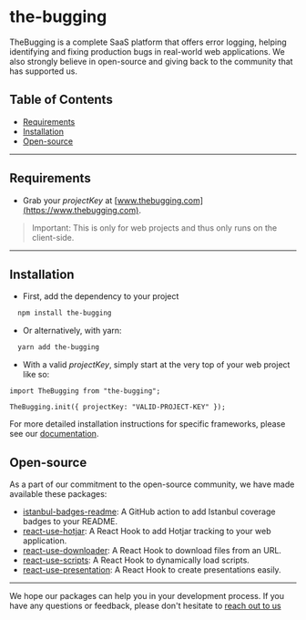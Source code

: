 # the-bugging

TheBugging is a complete SaaS platform that offers error logging, helping identifying and fixing production bugs in real-world web applications. We also strongly believe in open-source and giving back to the community that has supported us.

## Table of Contents

- [Requirements](#requirements)
- [Installation](#installation)
- [Open-source](#open-source)

---

## Requirements

- Grab your _projectKey_ at [www.thebugging.com](https://www.thebugging.com).

> Important: This is only for web projects and thus only runs on the client-side.

---

## Installation

- First, add the dependency to your project

```bash
  npm install the-bugging
```

- Or alternatively, with yarn:

```bash
  yarn add the-bugging
```

- With a valid _projectKey_, simply start at the very top of your web project like so:

```tsx
import TheBugging from "the-bugging";

TheBugging.init({ projectKey: "VALID-PROJECT-KEY" });
```

For more detailed installation instructions for specific frameworks, please see our [documentation](https://docs.thebugging.com).

## Open-source

As a part of our commitment to the open-source community, we have made available these packages:

- [istanbul-badges-readme](https://github.com/the-bugging/istanbul-badges-readme): A GitHub action to add Istanbul coverage badges to your README.
- [react-use-hotjar](https://github.com/the-bugging/react-use-hotjar): A React Hook to add Hotjar tracking to your web application.
- [react-use-downloader](https://github.com/the-bugging/react-use-downloader): A React Hook to download files from an URL.
- [react-use-scripts](https://github.com/the-bugging/react-use-scripts): A React Hook to dynamically load scripts.
- [react-use-presentation](https://github.com/the-bugging/react-use-presentation): A React Hook to create presentations easily.

---

We hope our packages can help you in your development process. If you have any questions or feedback, please don't hesitate to [reach out to us](https://www.thebugging.com/contact)
